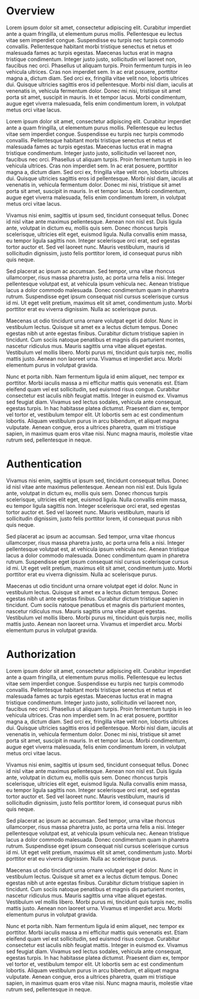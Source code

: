 # Overview

Lorem ipsum dolor sit amet, consectetur adipiscing elit. Curabitur imperdiet ante a quam fringilla, ut elementum purus mollis. Pellentesque eu lectus vitae sem imperdiet congue. Suspendisse eu turpis nec turpis commodo convallis. Pellentesque habitant morbi tristique senectus et netus et malesuada fames ac turpis egestas. Maecenas luctus erat in magna tristique condimentum. Integer justo justo, sollicitudin vel laoreet non, faucibus nec orci. Phasellus ut aliquam turpis. Proin fermentum turpis in leo vehicula ultrices. Cras non imperdiet sem. In ac erat posuere, porttitor magna a, dictum diam. Sed orci ex, fringilla vitae velit non, lobortis ultrices dui. Quisque ultricies sagittis eros id pellentesque. Morbi nisl diam, iaculis at venenatis in, vehicula fermentum dolor. Donec mi nisi, tristique sit amet porta sit amet, suscipit in mauris. In et tempor lacus. Morbi condimentum, augue eget viverra malesuada, felis enim condimentum lorem, in volutpat metus orci vitae lacus.

Lorem ipsum dolor sit amet, consectetur adipiscing elit. Curabitur imperdiet ante a quam fringilla, ut elementum purus mollis. Pellentesque eu lectus vitae sem imperdiet congue. Suspendisse eu turpis nec turpis commodo convallis. Pellentesque habitant morbi tristique senectus et netus et malesuada fames ac turpis egestas. Maecenas luctus erat in magna tristique condimentum. Integer justo justo, sollicitudin vel laoreet non, faucibus nec orci. Phasellus ut aliquam turpis. Proin fermentum turpis in leo vehicula ultrices. Cras non imperdiet sem. In ac erat posuere, porttitor magna a, dictum diam. Sed orci ex, fringilla vitae velit non, lobortis ultrices dui. Quisque ultricies sagittis eros id pellentesque. Morbi nisl diam, iaculis at venenatis in, vehicula fermentum dolor. Donec mi nisi, tristique sit amet porta sit amet, suscipit in mauris. In et tempor lacus. Morbi condimentum, augue eget viverra malesuada, felis enim condimentum lorem, in volutpat metus orci vitae lacus.

Vivamus nisi enim, sagittis ut ipsum sed, tincidunt consequat tellus. Donec id nisl vitae ante maximus pellentesque. Aenean non nisl est. Duis ligula ante, volutpat in dictum eu, mollis quis sem. Donec rhoncus turpis scelerisque, ultricies elit eget, euismod ligula. Nulla convallis enim massa, eu tempor ligula sagittis non. Integer scelerisque orci erat, sed egestas tortor auctor et. Sed vel laoreet nunc. Mauris vestibulum, mauris id sollicitudin dignissim, justo felis porttitor lorem, id consequat purus nibh quis neque.

Sed placerat ac ipsum ac accumsan. Sed tempor, urna vitae rhoncus ullamcorper, risus massa pharetra justo, ac porta urna felis a nisi. Integer pellentesque volutpat est, at vehicula ipsum vehicula nec. Aenean tristique lacus a dolor commodo malesuada. Donec condimentum quam in pharetra rutrum. Suspendisse eget ipsum consequat nisl cursus scelerisque cursus id mi. Ut eget velit pretium, maximus elit sit amet, condimentum justo. Morbi porttitor erat eu viverra dignissim. Nulla ac scelerisque purus.

Maecenas ut odio tincidunt urna ornare volutpat eget id dolor. Nunc in vestibulum lectus. Quisque sit amet ex a lectus dictum tempus. Donec egestas nibh ut ante egestas finibus. Curabitur dictum tristique sapien in tincidunt. Cum sociis natoque penatibus et magnis dis parturient montes, nascetur ridiculus mus. Mauris sagittis urna vitae aliquet egestas. Vestibulum vel mollis libero. Morbi purus mi, tincidunt quis turpis nec, mollis mattis justo. Aenean non laoreet urna. Vivamus et imperdiet arcu. Morbi elementum purus in volutpat gravida.

Nunc et porta nibh. Nam fermentum ligula id enim aliquet, nec tempor ex porttitor. Morbi iaculis massa a mi efficitur mattis quis venenatis est. Etiam eleifend quam vel est sollicitudin, sed euismod risus congue. Curabitur consectetur est iaculis nibh feugiat mattis. Integer in euismod ex. Vivamus sed feugiat diam. Vivamus sed lectus sodales, vehicula ante consequat, egestas turpis. In hac habitasse platea dictumst. Praesent diam ex, tempor vel tortor et, vestibulum tempor elit. Ut lobortis sem ac est condimentum lobortis. Aliquam vestibulum purus in arcu bibendum, et aliquet magna vulputate. Aenean congue, eros a ultrices pharetra, quam mi tristique sapien, in maximus quam eros vitae nisi. Nunc magna mauris, molestie vitae rutrum sed, pellentesque in neque.

# Authentication

Vivamus nisi enim, sagittis ut ipsum sed, tincidunt consequat tellus. Donec id nisl vitae ante maximus pellentesque. Aenean non nisl est. Duis ligula ante, volutpat in dictum eu, mollis quis sem. Donec rhoncus turpis scelerisque, ultricies elit eget, euismod ligula. Nulla convallis enim massa, eu tempor ligula sagittis non. Integer scelerisque orci erat, sed egestas tortor auctor et. Sed vel laoreet nunc. Mauris vestibulum, mauris id sollicitudin dignissim, justo felis porttitor lorem, id consequat purus nibh quis neque.

Sed placerat ac ipsum ac accumsan. Sed tempor, urna vitae rhoncus ullamcorper, risus massa pharetra justo, ac porta urna felis a nisi. Integer pellentesque volutpat est, at vehicula ipsum vehicula nec. Aenean tristique lacus a dolor commodo malesuada. Donec condimentum quam in pharetra rutrum. Suspendisse eget ipsum consequat nisl cursus scelerisque cursus id mi. Ut eget velit pretium, maximus elit sit amet, condimentum justo. Morbi porttitor erat eu viverra dignissim. Nulla ac scelerisque purus.

Maecenas ut odio tincidunt urna ornare volutpat eget id dolor. Nunc in vestibulum lectus. Quisque sit amet ex a lectus dictum tempus. Donec egestas nibh ut ante egestas finibus. Curabitur dictum tristique sapien in tincidunt. Cum sociis natoque penatibus et magnis dis parturient montes, nascetur ridiculus mus. Mauris sagittis urna vitae aliquet egestas. Vestibulum vel mollis libero. Morbi purus mi, tincidunt quis turpis nec, mollis mattis justo. Aenean non laoreet urna. Vivamus et imperdiet arcu. Morbi elementum purus in volutpat gravida.

# Authorization

Lorem ipsum dolor sit amet, consectetur adipiscing elit. Curabitur imperdiet ante a quam fringilla, ut elementum purus mollis. Pellentesque eu lectus vitae sem imperdiet congue. Suspendisse eu turpis nec turpis commodo convallis. Pellentesque habitant morbi tristique senectus et netus et malesuada fames ac turpis egestas. Maecenas luctus erat in magna tristique condimentum. Integer justo justo, sollicitudin vel laoreet non, faucibus nec orci. Phasellus ut aliquam turpis. Proin fermentum turpis in leo vehicula ultrices. Cras non imperdiet sem. In ac erat posuere, porttitor magna a, dictum diam. Sed orci ex, fringilla vitae velit non, lobortis ultrices dui. Quisque ultricies sagittis eros id pellentesque. Morbi nisl diam, iaculis at venenatis in, vehicula fermentum dolor. Donec mi nisi, tristique sit amet porta sit amet, suscipit in mauris. In et tempor lacus. Morbi condimentum, augue eget viverra malesuada, felis enim condimentum lorem, in volutpat metus orci vitae lacus.

Vivamus nisi enim, sagittis ut ipsum sed, tincidunt consequat tellus. Donec id nisl vitae ante maximus pellentesque. Aenean non nisl est. Duis ligula ante, volutpat in dictum eu, mollis quis sem. Donec rhoncus turpis scelerisque, ultricies elit eget, euismod ligula. Nulla convallis enim massa, eu tempor ligula sagittis non. Integer scelerisque orci erat, sed egestas tortor auctor et. Sed vel laoreet nunc. Mauris vestibulum, mauris id sollicitudin dignissim, justo felis porttitor lorem, id consequat purus nibh quis neque.

Sed placerat ac ipsum ac accumsan. Sed tempor, urna vitae rhoncus ullamcorper, risus massa pharetra justo, ac porta urna felis a nisi. Integer pellentesque volutpat est, at vehicula ipsum vehicula nec. Aenean tristique lacus a dolor commodo malesuada. Donec condimentum quam in pharetra rutrum. Suspendisse eget ipsum consequat nisl cursus scelerisque cursus id mi. Ut eget velit pretium, maximus elit sit amet, condimentum justo. Morbi porttitor erat eu viverra dignissim. Nulla ac scelerisque purus.

Maecenas ut odio tincidunt urna ornare volutpat eget id dolor. Nunc in vestibulum lectus. Quisque sit amet ex a lectus dictum tempus. Donec egestas nibh ut ante egestas finibus. Curabitur dictum tristique sapien in tincidunt. Cum sociis natoque penatibus et magnis dis parturient montes, nascetur ridiculus mus. Mauris sagittis urna vitae aliquet egestas. Vestibulum vel mollis libero. Morbi purus mi, tincidunt quis turpis nec, mollis mattis justo. Aenean non laoreet urna. Vivamus et imperdiet arcu. Morbi elementum purus in volutpat gravida.

Nunc et porta nibh. Nam fermentum ligula id enim aliquet, nec tempor ex porttitor. Morbi iaculis massa a mi efficitur mattis quis venenatis est. Etiam eleifend quam vel est sollicitudin, sed euismod risus congue. Curabitur consectetur est iaculis nibh feugiat mattis. Integer in euismod ex. Vivamus sed feugiat diam. Vivamus sed lectus sodales, vehicula ante consequat, egestas turpis. In hac habitasse platea dictumst. Praesent diam ex, tempor vel tortor et, vestibulum tempor elit. Ut lobortis sem ac est condimentum lobortis. Aliquam vestibulum purus in arcu bibendum, et aliquet magna vulputate. Aenean congue, eros a ultrices pharetra, quam mi tristique sapien, in maximus quam eros vitae nisi. Nunc magna mauris, molestie vitae rutrum sed, pellentesque in neque.
